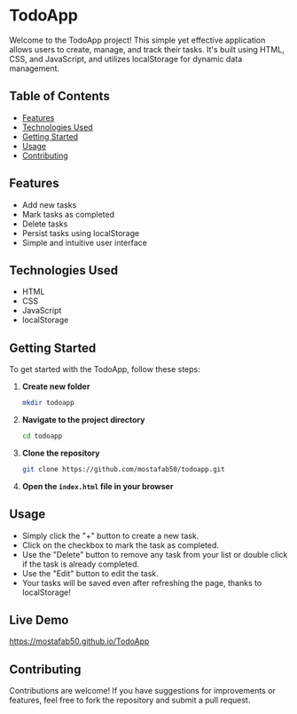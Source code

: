 # TodoApp

Welcome to the TodoApp project! This simple yet effective application allows users to create, manage, and track their tasks. It's built using HTML, CSS, and JavaScript, and utilizes localStorage for dynamic data management.

## Table of Contents

-   [Features](#features)
-   [Technologies Used](#technologies-used)
-   [Getting Started](#getting-started)
-   [Usage](#usage)
-   [Contributing](#contributing)

## Features

-   Add new tasks
-   Mark tasks as completed
-   Delete tasks
-   Persist tasks using localStorage
-   Simple and intuitive user interface

## Technologies Used

-   HTML
-   CSS
-   JavaScript
-   localStorage

## Getting Started

To get started with the TodoApp, follow these steps:

1. **Create new folder**

    ```bash
    mkdir todoapp
    ```

2. **Navigate to the project directory**

    ```bash
    cd todoapp
    ```

3. **Clone the repository**

    ```bash
    git clone https://github.com/mostafab50/todoapp.git
    ```

4. **Open the `index.html` file in your browser**

## Usage

-   Simply click the "+" button to create a new task.
-   Click on the checkbox to mark the task as completed.
-   Use the "Delete" button to remove any task from your list or double click if the task is already completed.
-   Use the "Edit" button to edit the task.
-   Your tasks will be saved even after refreshing the page, thanks to localStorage!

## Live Demo

https://mostafab50.github.io/TodoApp

## Contributing

Contributions are welcome! If you have suggestions for improvements or features, feel free to fork the repository and submit a pull request.
